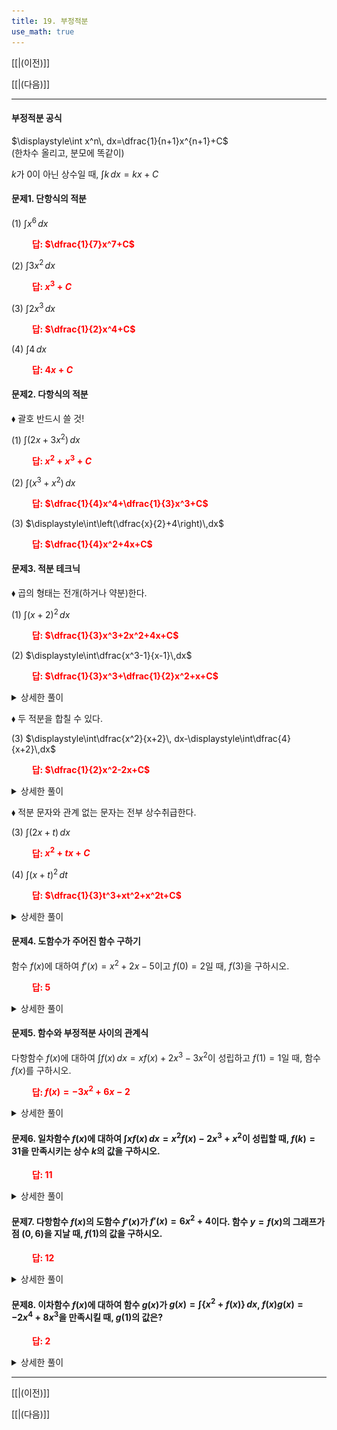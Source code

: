 ```yaml
---
title: 19. 부정적분
use_math: true
---
```

[[|(이전)]]

[[|(다음)]]

***
#### 부정적분 공식
$\displaystyle\int x^n\, dx=\dfrac{1}{n+1}x^{n+1}+C$\
(한차수 올리고, 분모에 똑같이)

$k$가 0이 아닌 상수일 때, $\displaystyle\int k\,dx=kx+C$


#### 문제1. 단항식의 적분

(1) $\displaystyle\int x^6\,dx$

**<span style="color: red;">$\qquad$답: $\dfrac{1}{7}x^7+C$</span>**

(2) $\displaystyle\int 3 x^2\,dx$

**<span style="color: red;">$\qquad$답: $x^3+C$</span>**

(3) $\displaystyle\int 2 x^3\,dx$

**<span style="color: red;">$\qquad$답: $\dfrac{1}{2}x^4+C$</span>**

(4) $\displaystyle\int 4\,dx$

**<span style="color: red;">$\qquad$답: $4x+C$</span>**

#### 문제2. 다항식의 적분

$\blacklozenge$ 괄호 반드시 쓸 것!

(1) $\displaystyle\int (2 x+3 x^2)\,dx$

**<span style="color: red;">$\qquad$답: $x^2+x^3+C$</span>**

(2) $\displaystyle\int(x^3+x^2)\,dx$

**<span style="color: red;">$\qquad$답: $\dfrac{1}{4}x^4+\dfrac{1}{3}x^3+C$</span>**

(3) $\displaystyle\int\left(\dfrac{x}{2}+4\right)\,dx$

**<span style="color: red;">$\qquad$답: $\dfrac{1}{4}x^2+4x+C$</span>**

#### 문제3. 적분 테크닉

$\blacklozenge$ 곱의 형태는 전개(하거나 약분)한다.

(1) $\displaystyle\int(x+2)^2\,dx$

**<span style="color: red;">$\qquad$답: $\dfrac{1}{3}x^3+2x^2+4x+C$</span>**

(2) $\displaystyle\int\dfrac{x^3-1}{x-1}\,dx$

**<span style="color: red;">$\qquad$답: $\dfrac{1}{3}x^3+\dfrac{1}{2}x^2+x+C$</span>**

<details>
    <summary>상세한 풀이</summary>
    <p><img src="/assets/two cs/상세풀이40.jpg"/></p>
</details> 

$\blacklozenge$ 두 적분을 합칠 수 있다.

(3) $\displaystyle\int\dfrac{x^2}{x+2}\, dx-\displaystyle\int\dfrac{4}{x+2}\,dx$

**<span style="color: red;">$\qquad$답: $\dfrac{1}{2}x^2-2x+C$</span>**

<details>
    <summary>상세한 풀이</summary>
    <p><img src="/assets/two cs/상세풀이41.jpg"/></p>
</details> 

$\blacklozenge$ 적분 문자와 관계 없는 문자는 전부 상수취급한다.

(3) $\displaystyle\int(2x+t)\,dx$

**<span style="color: red;">$\qquad$답: $x^2+tx+C$</span>**

(4) $\displaystyle\int(x+t)^2\,dt$

**<span style="color: red;">$\qquad$답: $\dfrac{1}{3}t^3+xt^2+x^2t+C$</span>**

<details>
    <summary>상세한 풀이</summary>
    <p><img src="/assets/two cs/상세풀이42.jpg"/></p>
</details> 

#### 문제4. 도함수가 주어진 함수 구하기

함수 $f(x)$에 대하여 $f'(x)=x^2+2x-5$이고 $f(0)=2$일 때, $f(3)$을 구하시오.

**<span style="color: red;">$\qquad$답: $5$</span>**

<details>
    <summary>상세한 풀이</summary>
    <p><img src="/assets/two cs/상세풀이43.jpg"/></p>
</details> 


#### 문제5. 함수와 부정적분 사이의 관계식

다항함수 $f(x)$에 대하여 $\displaystyle\int f(x)\,dx=xf(x)+2x^3-3x^2$이 성립하고 $f(1)=1$일 때, 함수 $f(x)$를 구하시오.

**<span style="color: red;">$\qquad$답: $f(x)=-3x^2+6x-2$</span>**

<details>
    <summary>상세한 풀이</summary>
    <p><img src="/assets/two cs/상세풀이44.jpg"/></p>
</details> 

#### 문제6. 일차함수 $f(x)$에 대하여 $\displaystyle\int xf(x)\,dx=x^2f(x)-2x^3+x^2$이 성립할 때, $f(k)=31$을 만족시키는 상수 $k$의 값을 구하시오.

**<span style="color: red;">$\qquad$답: $11$</span>**

<details>
    <summary>상세한 풀이</summary>
    <p><img src="/assets/two cs/상세풀이45.jpg"/></p>
</details> 

#### 문제7. 다항함수 $f(x)$의 도함수 $f'(x)$가 $f'(x)=6x^2+4$이다. 함수 $y=f(x)$의 그래프가 점 $(0, 6)$을 지날 때, $f(1)$의 값을 구하시오.

**<span style="color: red;">$\qquad$답: $12$</span>**

<details>
    <summary>상세한 풀이</summary>
    <p><img src="/assets/two cs/상세풀이46.jpg"/></p>
</details> 

#### 문제8. 이차함수 $f(x)$에 대하여 함수 $g(x)$가 $g(x)=\displaystyle\int \{x^2+f(x)\}\,dx$, $f(x)g(x)=-2x^4+8x^3$을 만족시킬 때, $g(1)$의 값은?

**<span style="color: red;">$\qquad$답: $2$</span>**

<details>
    <summary>상세한 풀이</summary>
    <p><img src="/assets/two cs/상세풀이47.jpg"/></p>
</details> 

***

[[|(이전)]]

[[|(다음)]]
